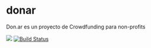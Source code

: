 donar
=====

Don.ar es un proyecto de Crowdfunding para non-profits

<a href="https://codeclimate.com/github/ITBA/donar"><img src="https://codeclimate.com/github/ITBA/donar.png" /></a>
[![Build Status](https://travis-ci.org/ITBA/donar.svg?branch=master)](https://travis-ci.org/ITBA/donar)
